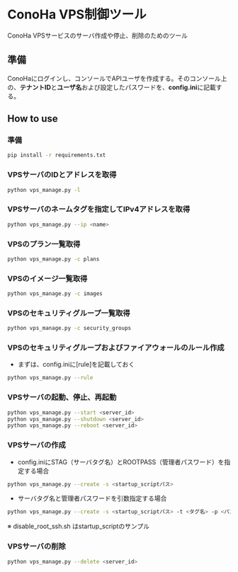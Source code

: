 ConoHa VPS制御ツール
====
ConoHa VPSサービスのサーバ作成や停止、削除のためのツール

## 準備
ConoHaにログインし、コンソールでAPIユーザを作成する。そのコンソール上の、**テナントID**と**ユーザ名**および設定したパスワードを、**config.ini**に記載する。

## How to use

### 準備
```bash
pip install -r requirements.txt
```

### VPSサーバのIDとアドレスを取得
```bash
python vps_manage.py -l
```

### VPSサーバのネームタグを指定してIPv4アドレスを取得
```bash
python vps_manage.py --ip <name>
```

### VPSのプラン一覧取得
```bash
python vps_manage.py -c plans
```

### VPSのイメージ一覧取得
```bash
python vps_manage.py -c images
```

### VPSのセキュリティグループ一覧取得
```bash
python vps_manage.py -c security_groups
```

### VPSのセキュリティグループおよびファイアウォールのルール作成
* まずは、config.iniに\[rule\]を記載しておく
```bash
python vps_manage.py --rule
```

### VPSサーバの起動、停止、再起動
```bash
python vps_manage.py --start <server_id>
python vps_manage.py --shutdown <server_id>
python vps_manage.py --reboot <server_id>
```

### VPSサーバの作成

* config.iniにSTAG（サーバタグ名）とROOTPASS（管理者パスワード）を指定する場合
```bash
python vps_manage.py --create -s <startup_scriptパス>
```

* サーバタグ名と管理者パスワードを引数指定する場合
```bash
python vps_manage.py --create -s <startup_scriptパス> -t <タグ名> -p <パスワード>
```

※ disable_root_ssh.sh はstartup_scriptのサンプル


### VPSサーバの削除
```bash
python vps_manage.py --delete <server_id>
```

